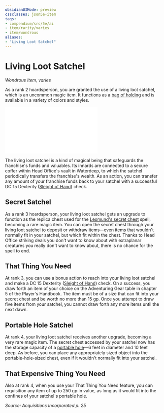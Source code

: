 ```yaml
---
obsidianUIMode: preview
cssclasses: json5e-item
tags:
- compendium/src/5e/ai
- item/rarity/varies
- item/wondrous
aliases: 
- "Living Loot Satchel"
---
```

# Living Loot Satchel
*Wondrous Item, varies*  


As a rank 2 hoardsperson, you are granted the use of a living loot satchel, which is an uncommon magic item. It functions as a [bag of holding](/Systems/5e/items/bag-of-holding.md) and is available in a variety of colors and styles.

![Class-Based Living Loot Satchel](/Systems/5e/tables/class-based-living-loot-satchel-ai.md)

The living loot satchel is a kind of magical being that safeguards the franchise's funds and valuables. Its innards are connected to a secure coffer within Head Office's vault in Waterdeep, to which the satchel periodically transfers the franchise's wealth. As an action, you can transfer any amount of your franchise funds back to your satchel with a successful DC 15 Dexterity ([Sleight of Hand](/Systems/5e/rules/skills.md#Sleight%20of%20Hand)) check.

## Secret Satchel

As a rank 3 hoardsperson, your living loot satchel gets an upgrade to function as the replica chest used for the [Leomund's secret chest](/Systems/5e/spells/leomunds-secret-chest.md) spell, becoming a rare magic item. You can open the secret chest through your living loot satchel to deposit or withdraw items—even items that wouldn't normally fit in your satchel, but which fit within the chest. Thanks to Head Office striking deals you don't want to know about with extraplanar creatures you really don't want to know about, there is no chance for the spell to end.

## That Thing You Need

At rank 3, you can use a bonus action to reach into your living loot satchel and make a DC 15 Dexterity ([Sleight of Hand](/Systems/5e/rules/skills.md#Sleight%20of%20Hand)) check. On a success, you draw forth an item of your choice on the Adventuring Gear table in chapter 5 of the Player's Handbook. The item must be of a size that can fit into your secret chest and be worth no more than 15 gp. Once you attempt to draw five items from your satchel, you cannot draw forth any more items until the next dawn.

## Portable Hole Satchel

At rank 4, your living loot satchel receives another upgrade, becoming a very rare magic item. The secret chest accessed by your satchel now has the storage capacity of a [portable hole](/Systems/5e/items/portable-hole.md)—6 feet in diameter and 10 feet deep. As before, you can place any appropriately sized object into the portable-hole-sized chest, even if it wouldn't normally fit into your satchel.

## That Expensive Thing You Need

Also at rank 4, when you use your That Thing You Need feature, you can requisition any item of up to 250 gp in value, as long as it would fit into the confines of your satchel's portable hole.

*Source: Acquisitions Incorporated p. 25*